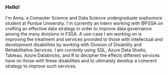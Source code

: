 ### Hello!
I'm Anna, a Computer Science and Data Science undergraduate sophomore student at Purdue University. I'm currently an intern working with @FSSA on crafting an effective data strategy in order to improve data governance among the many divisions in FSSA. A use-case I am working on is improving the treatment and services provided to those with intellectual and development disabilities by working with Division of Disability and Rehabilitative Services. I am currently using SQL, Azure Data Studio, Tableau, Azure Databricks, and R to decipher the effects different services have on those with these disabilities and to ultimately develop a coherent strategy to improve such services.
